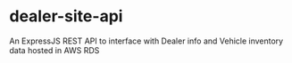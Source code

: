 # dealer-site-api
An ExpressJS REST API to interface with Dealer info and Vehicle inventory data hosted in AWS RDS
